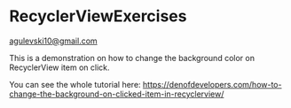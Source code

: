 # RecyclerViewExercises
agulevski10@gmail.com

This is a demonstration on how to change the background color on RecyclerView item on click. 

You can see the whole tutorial here: https://denofdevelopers.com/how-to-change-the-background-on-clicked-item-in-recyclerview/ 
